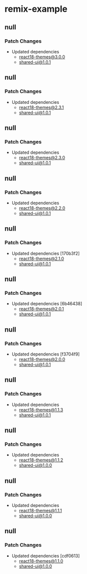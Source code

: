 # remix-example

## null

### Patch Changes

- Updated dependencies
  - react18-themes@3.0.0
  - shared-ui@1.0.1

## null

### Patch Changes

- Updated dependencies
  - react18-themes@2.3.1
  - shared-ui@1.0.1

## null

### Patch Changes

- Updated dependencies
  - react18-themes@2.3.0
  - shared-ui@1.0.1

## null

### Patch Changes

- Updated dependencies
  - react18-themes@2.2.0
  - shared-ui@1.0.1

## null

### Patch Changes

- Updated dependencies [170b3f2]
  - react18-themes@2.1.0
  - shared-ui@1.0.1

## null

### Patch Changes

- Updated dependencies [6b46438]
  - react18-themes@2.0.1
  - shared-ui@1.0.1

## null

### Patch Changes

- Updated dependencies [f3704f9]
  - react18-themes@2.0.0
  - shared-ui@1.0.1

## null

### Patch Changes

- Updated dependencies
  - react18-themes@1.1.3
  - shared-ui@1.0.1

## null

### Patch Changes

- Updated dependencies
  - react18-themes@1.1.2
  - shared-ui@1.0.0

## null

### Patch Changes

- Updated dependencies
  - react18-themes@1.1.1
  - shared-ui@1.0.0

## null

### Patch Changes

- Updated dependencies [cdf0613]
  - react18-themes@1.1.0
  - shared-ui@1.0.0
